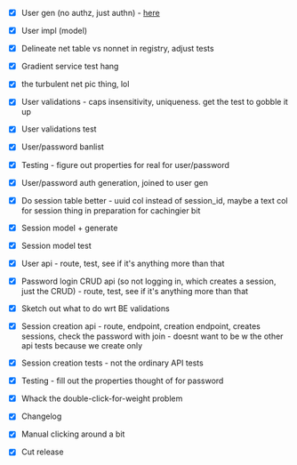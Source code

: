 - [x] User gen (no authz, just authn) - [here](https://cheatsheetseries.owasp.org/cheatsheets/Authentication_Cheat_Sheet.html)
- [x] User impl (model)
- [x] Delineate net table vs nonnet in registry, adjust tests
- [x] Gradient service test hang

- [x] the turbulent net pic thing, lol

- [x] User validations - caps insensitivity, uniqueness. get the test to gobble it up
- [x] User validations test
- [x] User/password banlist
- [x] Testing - figure out properties for real for user/password
- [x] User/password auth generation, joined to user gen

- [x] Do session table better - uuid col instead of session\_id, maybe a text col for session thing in preparation for cachingier bit
- [x] Session model + generate
- [x] Session model test
- [x] User api - route, test, see if it's anything more than that
- [x] Password login CRUD api (so not logging in, which creates a session, just the CRUD) - route, test, see if it's anything more than that

- [x] Sketch out what to do wrt BE validations
- [x] Session creation api - route, endpoint, creation endpoint, creates sessions, check the password with join - doesnt want to be w the other api tests because we create only

- [x] Session creation tests - not the ordinary API tests
- [x] Testing - fill out the properties thought of for password
- [x] Whack the double-click-for-weight problem
- [x] Changelog
- [x] Manual clicking around a bit
- [x] Cut release
